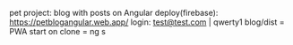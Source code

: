 pet project: blog with posts on Angular
deploy(firebase): https://petblogangular.web.app/
login: test@test.com  |  qwerty1
blog/dist = PWA
start on clone = ng s

